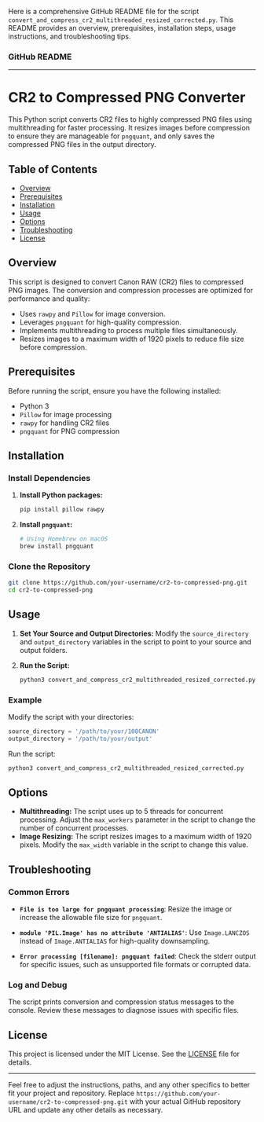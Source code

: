 Here is a comprehensive GitHub README file for the script `convert_and_compress_cr2_multithreaded_resized_corrected.py`. This README provides an overview, prerequisites, installation steps, usage instructions, and troubleshooting tips.

### GitHub README

---

# CR2 to Compressed PNG Converter

This Python script converts CR2 files to highly compressed PNG files using multithreading for faster processing. It resizes images before compression to ensure they are manageable for `pngquant`, and only saves the compressed PNG files in the output directory.

## Table of Contents

- [Overview](#overview)
- [Prerequisites](#prerequisites)
- [Installation](#installation)
- [Usage](#usage)
- [Options](#options)
- [Troubleshooting](#troubleshooting)
- [License](#license)

## Overview

This script is designed to convert Canon RAW (CR2) files to compressed PNG images. The conversion and compression processes are optimized for performance and quality:
- Uses `rawpy` and `Pillow` for image conversion.
- Leverages `pngquant` for high-quality compression.
- Implements multithreading to process multiple files simultaneously.
- Resizes images to a maximum width of 1920 pixels to reduce file size before compression.

## Prerequisites

Before running the script, ensure you have the following installed:

- Python 3
- `Pillow` for image processing
- `rawpy` for handling CR2 files
- `pngquant` for PNG compression

## Installation

### Install Dependencies

1. **Install Python packages:**
    ```bash
    pip install pillow rawpy
    ```

2. **Install `pngquant`:**
    ```bash
    # Using Homebrew on macOS
    brew install pngquant
    ```

### Clone the Repository

```bash
git clone https://github.com/your-username/cr2-to-compressed-png.git
cd cr2-to-compressed-png
```

## Usage

1. **Set Your Source and Output Directories:**
    Modify the `source_directory` and `output_directory` variables in the script to point to your source and output folders.

2. **Run the Script:**
    ```bash
    python3 convert_and_compress_cr2_multithreaded_resized_corrected.py
    ```

### Example

Modify the script with your directories:
```python
source_directory = '/path/to/your/100CANON'
output_directory = '/path/to/your/output'
```

Run the script:
```bash
python3 convert_and_compress_cr2_multithreaded_resized_corrected.py
```

## Options

- **Multithreading:** The script uses up to 5 threads for concurrent processing. Adjust the `max_workers` parameter in the script to change the number of concurrent processes.
- **Image Resizing:** The script resizes images to a maximum width of 1920 pixels. Modify the `max_width` variable in the script to change this value.

## Troubleshooting

### Common Errors

- **`File is too large for pngquant processing`**:
  Resize the image or increase the allowable file size for `pngquant`.

- **`module 'PIL.Image' has no attribute 'ANTIALIAS'`**:
  Use `Image.LANCZOS` instead of `Image.ANTIALIAS` for high-quality downsampling.

- **`Error processing [filename]: pngquant failed`**:
  Check the stderr output for specific issues, such as unsupported file formats or corrupted data.

### Log and Debug

The script prints conversion and compression status messages to the console. Review these messages to diagnose issues with specific files.

## License

This project is licensed under the MIT License. See the [LICENSE](LICENSE) file for details.

---

Feel free to adjust the instructions, paths, and any other specifics to better fit your project and repository. Replace `https://github.com/your-username/cr2-to-compressed-png.git` with your actual GitHub repository URL and update any other details as necessary.
